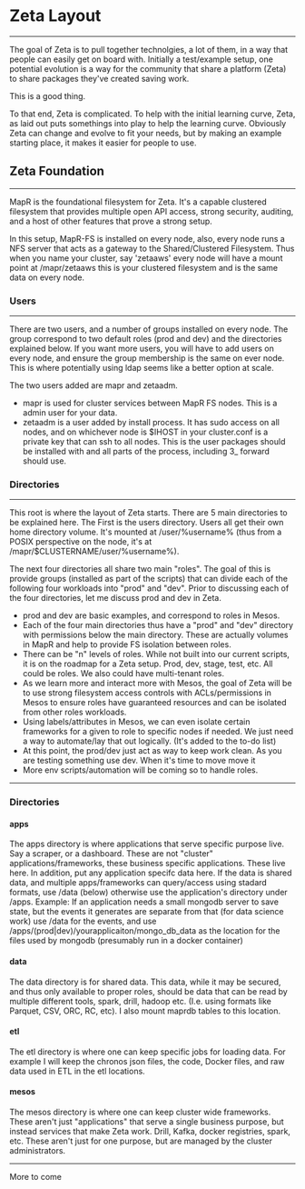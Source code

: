 # Zeta Layout
---
The goal of Zeta is to pull together technolgies, a lot of them, in a way that people can easily get on board with.  Initially a test/example setup, one potential evolution is a way for the community that share a platform (Zeta) to share packages they've created saving work.

This is a good thing. 

To that end, Zeta is complicated. To help with the initial learning curve, Zeta, as laid out puts somethings into play to help the learning curve. Obviously Zeta can change and evolve to fit your needs, but by making an example starting place, it makes it easier for people to use. 

## Zeta Foundation
---
MapR is the foundational filesystem for Zeta. It's a capable clustered filesystem that provides multiple open API access, strong security, auditing, and a host of other features that prove a strong setup. 

In this setup, MapR-FS is installed on every node, also, every node runs a NFS server that acts as a gateway to the Shared/Clustered Filesystem.  Thus when you name your cluster, say 'zetaaws' every node will have a mount point at /mapr/zetaaws this is your clustered filesystem and is the same data on every node.  

### Users
---
There are two users, and a number of groups installed on every node.  The group correspond to two default roles (prod and dev) and the directories explained below.  If you want more users, you will have to add users on every node, and ensure the group membership is the same on ever node. This is where potentially using ldap seems like a better option at scale. 

The two users added are mapr and zetaadm.
* mapr is used for cluster services between MapR FS nodes. This is a admin user for your data. 
* zetaadm is a user added by install process. It has sudo access on all nodes, and on whichever node is $IHOST in your cluster.conf is a private key that can ssh to all nodes.  This is the user packages should be installed with and all parts of the process, including 3_ forward should use. 

### Directories
---
This root is where the layout of Zeta starts. There are 5 main directories to be explained here.  The First is the users directory. Users all get their own home directory volume. It's mounted at /user/%username% (thus from a POSIX perspective on the node, it's at /mapr/$CLUSTERNAME/user/%username%). 

The next four directories all share two main "roles". The goal of this is provide groups (installed as part of the scripts) that can divide each of the following four workloads into "prod" and "dev". Prior to discussing each of the four directories, let me discuss prod and dev in Zeta. 

* prod and dev are basic examples, and correspond to roles in Mesos.
* Each of the four main directories thus have a "prod" and "dev" directory with permissions below the main directory. These are actually volumes in MapR and help to provide FS isolation between roles. 
* There can be "n" levels of roles. While not built into our current scripts, it is on the roadmap for a Zeta setup. Prod, dev, stage, test, etc. All could be roles. We also could have multi-tenant roles. 
* As we learn more and interact more with Mesos, the goal of Zeta will be to use strong filesystem access controls with ACLs/permissions in Mesos to ensure roles have guaranteed resources and can be isolated from other roles workloads. 
* Using labels/attributes in Mesos, we can even isolate certain frameworks for a given to role to specific nodes if needed. We just need a way to automate/lay that out logically. (It's added to the to-do list)
* At this point, the prod/dev just act as way to keep work clean. As you are testing something use dev. When it's time to move move it
* More env scripts/automation will be coming so to handle roles. 

---
### Directories

#### apps
The apps directory is where applications that serve specific purpose live. Say a scraper, or a dashboard. These are not "cluster" applications/frameworks, these business specific applications. These live here. In addition, put any application specifc data here. If the data is shared data, and multiple apps/frameworks can query/access using stadard formats, use /data (below) otherwise use the application's directory under /apps. Example: If an application needs a small mongodb server to save state, but the events it generates are separate from that (for data science work) use /data for the events, and use /apps/(prod|dev)/yourapplicaiton/mongo_db_data  as the location for the files used by mongodb (presumably run in a docker container)

#### data
The data directory is for shared data. This data, while it may be secured, and thus only available to proper roles, should be data that can be read by multiple different tools, spark, drill, hadoop etc. (I.e. using formats like Parquet, CSV, ORC, RC, etc). I also mount maprdb tables to this location. 

#### etl
The etl directory is where one can keep specific jobs for loading data. For example I will keep the chronos json files, the code, Docker files, and raw data used in ETL in the etl locations. 

#### mesos
The mesos directory is where one can keep cluster wide frameworks. These aren't just "applications" that serve a single business purpose, but instead services that make Zeta work. Drill, Kafka, docker registries, spark, etc. These aren't just for one purpose, but are managed by the cluster administrators. 


---
More to come

